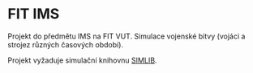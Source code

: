 # FIT IMS

Projekt do předmětu IMS na FIT VUT. Simulace vojenské bitvy (vojáci a strojez různých časových období).

Projekt vyžaduje simulační knihovnu [SIMLIB](https://www.fit.vut.cz/person/peringer/public/SIMLIB/).
